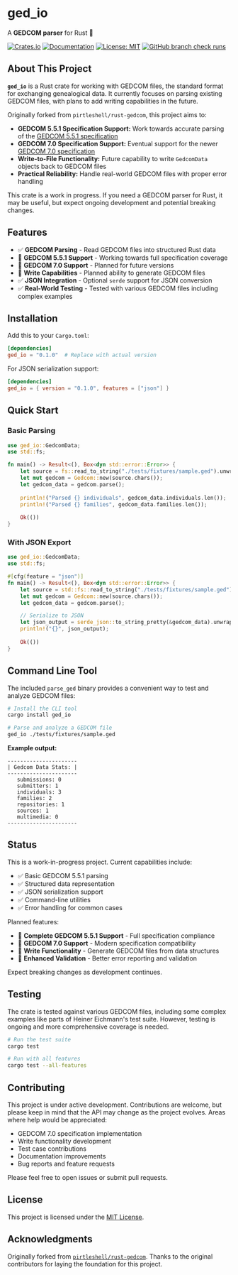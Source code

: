 # ged_io

A **GEDCOM parser** for Rust 🦀

[![Crates.io](https://img.shields.io/crates/v/ged_io.svg)](https://crates.io/crates/ged_io)
[![Documentation](https://docs.rs/ged_io/badge.svg)](https://docs.rs/ged_io)
[![License: MIT](https://img.shields.io/badge/License-MIT-yellow.svg)](https://opensource.org/licenses/MIT)
[![GitHub branch check runs](https://img.shields.io/github/check-runs/ge3224/ged_io/main)](https://img.shields.io/github/check-runs/ge3224/ged_io/main)


## About This Project

**`ged_io`** is a Rust crate for working with GEDCOM files, the standard format for exchanging genealogical data. It currently focuses on parsing existing GEDCOM files, with plans to add writing capabilities in the future.

Originally forked from `pirtleshell/rust-gedcom`, this project aims to:

* **GEDCOM 5.5.1 Specification Support:** Work towards accurate parsing of the [GEDCOM 5.5.1 specification](https://edge.fscdn.org/assets/img/documents/ged551-5bac5e57fe88dd37df0e153d9c515335.pdf)
* **GEDCOM 7.0 Specification Support:** Eventual support for the newer [GEDCOM 7.0 specification](https://gedcom.io/specifications/FamilySearchGEDCOMv7.html)
* **Write-to-File Functionality:** Future capability to write `GedcomData` objects back to GEDCOM files
* **Practical Reliability:** Handle real-world GEDCOM files with proper error handling

This crate is a work in progress. If you need a GEDCOM parser for Rust, it may be useful, but expect ongoing development and potential breaking changes.

## Features

* ✅ **GEDCOM Parsing** - Read GEDCOM files into structured Rust data
* 🚧 **GEDCOM 5.5.1 Support** - Working towards full specification coverage
* 🚧 **GEDCOM 7.0 Support** - Planned for future versions
* 🚧 **Write Capabilities** - Planned ability to generate GEDCOM files
* ✅ **JSON Integration** - Optional `serde` support for JSON conversion
* ✅ **Real-World Testing** - Tested with various GEDCOM files including complex examples

## Installation

Add this to your `Cargo.toml`:

```toml
[dependencies]
ged_io = "0.1.0"  # Replace with actual version
```

For JSON serialization support:

```toml
[dependencies]
ged_io = { version = "0.1.0", features = ["json"] }
```

## Quick Start

### Basic Parsing

```rust
use ged_io::GedcomData;
use std::fs;

fn main() -> Result<(), Box<dyn std::error::Error>> {
    let source = fs::read_to_string("./tests/fixtures/sample.ged").unwrap();
    let mut gedcom = Gedcom::new(source.chars());
    let gedcom_data = gedcom.parse();
    
    println!("Parsed {} individuals", gedcom_data.individuals.len());
    println!("Parsed {} families", gedcom_data.families.len());
    
    Ok(())
}
```

### With JSON Export

```rust
use ged_io::GedcomData;
use std::fs;

#[cfg(feature = "json")]
fn main() -> Result<(), Box<dyn std::error::Error>> {
    let source = std::fs::read_to_string("./tests/fixtures/sample.ged").unwrap();
    let mut gedcom = Gedcom::new(source.chars());
    let gedcom_data = gedcom.parse();

    // Serialize to JSON
    let json_output = serde_json::to_string_pretty(&gedcom_data).unwrap();
    println!("{}", json_output);
    
    Ok(())
}
```

## Command Line Tool

The included `parse_ged` binary provides a convenient way to test and analyze GEDCOM files:

```bash
# Install the CLI tool
cargo install ged_io

# Parse and analyze a GEDCOM file
ged_io ./tests/fixtures/sample.ged
```

**Example output:**
```
----------------------
| Gedcom Data Stats: |
----------------------
   submissions: 0
   submitters: 1
   individuals: 3
   families: 2
   repositories: 1
   sources: 1
   multimedia: 0
----------------------
```

## Status

This is a work-in-progress project. Current capabilities include:

- ✅ Basic GEDCOM 5.5.1 parsing
- ✅ Structured data representation
- ✅ JSON serialization support
- ✅ Command-line utilities
- ✅ Error handling for common cases

Planned features:
- 🚧 **Complete GEDCOM 5.5.1 Support** - Full specification compliance
- 🚧 **GEDCOM 7.0 Support** - Modern specification compatibility
- 🚧 **Write Functionality** - Generate GEDCOM files from data structures
- 🚧 **Enhanced Validation** - Better error reporting and validation

Expect breaking changes as development continues.

## Testing

The crate is tested against various GEDCOM files, including some complex examples like parts of Heiner Eichmann's test suite. However, testing is ongoing and more comprehensive coverage is needed.

```bash
# Run the test suite
cargo test

# Run with all features
cargo test --all-features
```

## Contributing

This project is under active development. Contributions are welcome, but please keep in mind that the API may change as the project evolves. Areas where help would be appreciated:

- GEDCOM 7.0 specification implementation
- Write functionality development
- Test case contributions
- Documentation improvements
- Bug reports and feature requests

Please feel free to open issues or submit pull requests.

## License

This project is licensed under the [MIT License](LICENSE).

## Acknowledgments

Originally forked from [`pirtleshell/rust-gedcom`](https://github.com/pirtleshell/rust-gedcom). Thanks to the original contributors for laying the foundation for this project.
